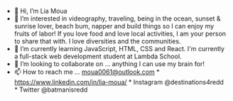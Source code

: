 - 👋 Hi, I’m Lia Moua
- 👀 I’m interested in videography, traveling, being in the ocean, sunset & sunrise lover, beach bum, napper and build things so I can enjoy my fruits of labor! 
If you love food and love local activities, I am your person to share that with. I love diversities and the communities. 
- 🌱 I’m currently learning JavaScript, HTML, CSS and React. I'm currently a full-stack web development student at Lambda School.
- 💞️ I’m looking to collaborate on ... anything I can use my brain for!
- 📫 How to reach me ... moua0061@outlook.com * https://www.linkedin.com/in/lia-moua/ * Instagram @destinations4redd * Twitter @batmanisredd

<!---
moua0061/moua0061 is a ✨ special ✨ repository because its `README.md` (this file) appears on your GitHub profile.
You can click the Preview link to take a look at your changes.
--->
